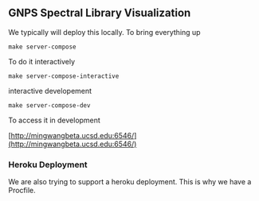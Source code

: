 ## GNPS Spectral Library Visualization

We typically will deploy this locally. To bring everything up

```make server-compose```

To do it interactively

```make server-compose-interactive```

interactive developement

```make server-compose-dev```

To access it in development

[http://mingwangbeta.ucsd.edu:6546/](http://mingwangbeta.ucsd.edu:6546/)

### Heroku Deployment

We are also trying to support a heroku deployment. This is why we have a Procfile. 
